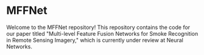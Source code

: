 # MFFNet
Welcome to the MFFNet repository! This repository contains the code for our paper titled "Multi-level Feature Fusion Networks for Smoke Recognition in Remote Sensing Imagery," which is currently under review at Neural Networks.


